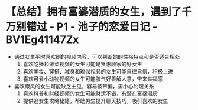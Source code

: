 # 【总结】拥有富婆潜质的女生，遇到了千万别错过 - P1 - 池子的恋爱日记 - BV1Eg41147Zx

-   通过女生平时喜欢刷的视频内容，可以判断她的性格特点和是否适合相处
    1.  喜欢吃播和做菜视频的女生可能是贤惠顾家的好女生
    2.  喜欢美妆、穿搭、减身和瑜伽视频的女生可能自律自信，积极上进
    3.  喜欢可爱小动物视频的女生可能脾气好善解人意，带来幸福感
-   喜欢跟风的女生可能缺乏主见，容易被带偏，需小心处理关系
    1.  喜欢科普和财经视频的女生可能财运不错，有潜在富婆潜质
    2.  提供追女生攻略秘籍，帮助男生提升聊天技巧，吸引喜欢的女生